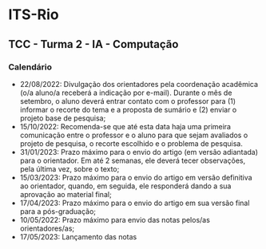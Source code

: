 # ITS-Rio
## TCC - Turma 2 - IA - Computação
### Calendário

- 22/08/2022: Divulgação dos orientadores pela coordenação acadêmica (o/a aluno/a receberá a indicação por e-mail). Durante o mês de setembro, o aluno deverá entrar contato com o professor para (1) informar o recorte do tema e a proposta de sumário e (2) enviar o projeto base de pesquisa;
- 15/10/2022: Recomenda-se que até esta data haja uma primeira comunicação entre o professor e o aluno para que sejam avaliados o projeto de pesquisa, o recorte escolhido e o problema de pesquisa.
- 31/01/2023: Prazo máximo para o envio do artigo (em versão adiantada) para o orientador. Em até 2 semanas, ele deverá tecer observações, pela última vez, sobre o texto;
- 15/03/2023: Prazo máximo para o envio do artigo em versão definitiva ao orientador, quando, em seguida, ele responderá dando a sua aprovação ao material final;
- 17/04/2023: Prazo máximo para o envio do artigo em sua versão final para a pós-graduação;
- 10/05/2022: Prazo máximo para envio das notas pelos/as orientadores/as;
- 17/05/2023: Lançamento das notas
